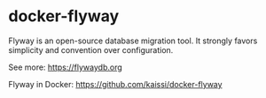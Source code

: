 # docker-flyway

Flyway is an open-source database migration tool. It strongly favors simplicity and convention over configuration.

See more: https://flywaydb.org

Flyway in Docker: https://github.com/kaissi/docker-flyway
